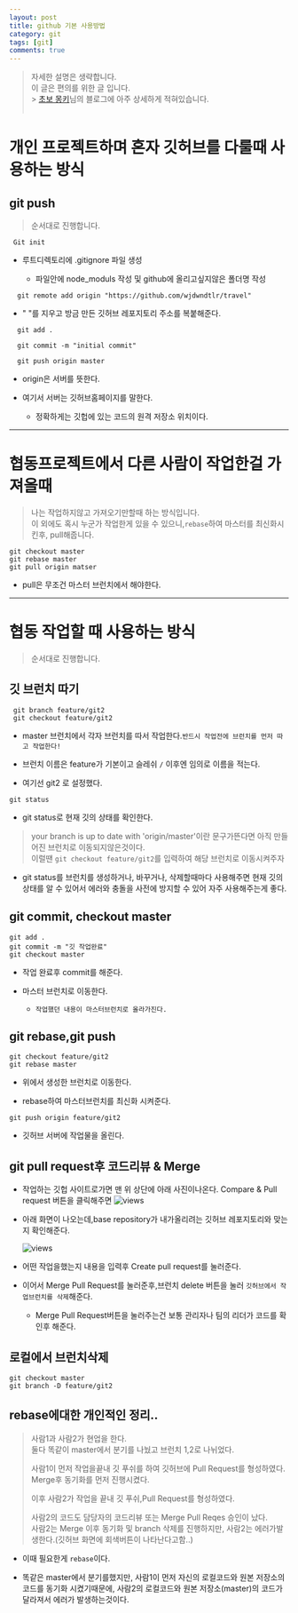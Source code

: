 ```yaml
---
layout: post
title: github 기본 사용방법
category: git
tags: [git]
comments: true
---
```


> 자세한 설명은 생략합니다.<br>
> 이 글은 편의를 위한 글 입니다.<br> > [초보 몽키](https://wayhome25.github.io/git/2017/07/08/git-first-pull-request-story/)님의 블로그에 아주 상세하게 적혀있습니다. <br><br>

# 개인 프로젝트하며 혼자 깃허브를 다룰때 사용하는 방식

## git push

> 순서대로 진행합니다.

```
 Git init
```

- 루트디렉토리에 .gitignore 파일 생성

  - 파일안에 node_moduls 작성 및 github에 올리고싶지않은 폴더명 작성

```
  git remote add origin "https://github.com/wjdwndtlr/travel"
```

- " "를 지우고 방금 만든 깃허브 레포지토리 주소를 복붙해준다.

```
  git add .
```

```
  git commit -m "initial commit"
```

```
  git push origin master
```

- origin은 서버를 뜻한다.

- 여기서 서버는 깃허브홈페이지를 말한다.
  - 정확하게는 깃헙에 있는 코드의 원격 저장소 위치이다.

---

# 협동프로젝트에서 다른 사람이 작업한걸 가져올때

> 나는 작업하지않고 가져오기만할때 하는 방식입니다.<br>
> 이 외에도 혹시 누군가 작업한게 있을 수 있으니,`rebase`하여 마스터를 최신화시킨후, pull해줍니다.

```
git checkout master
git rebase master
git pull origin matser
```

- pull은 무조건 마스터 브런치에서 해야한다.

---

# 협동 작업할 때 사용하는 방식

> 순서대로 진행합니다.

## 깃 브런치 따기

```
 git branch feature/git2
 git checkout feature/git2
```

- master 브런치에서 각자 브런치를 따서 작업한다.`반드시 작업전에 브런치를 먼저 따고 작업한다!`

- 브런치 이름은 feature가 기본이고 슬레쉬 `/` 이후엔 임의로 이름을 적는다.

- 여기선 git2 로 설정했다.

```
git status
```

- git status로 현재 깃의 상태를 확인한다.

> your branch is up to date with 'origin/master'이란 문구가뜬다면 아직 만들어진 브런치로 이동되지않은것이다.<br>
> 이럴땐 `git checkout feature/git2`를 입력하여 해당 브런치로 이동시켜주자

- git status를 브런치를 생성하거나, 바꾸거나, 삭제할때마다 사용해주면 현재 깃의 상태를 알 수 있어서 에러와 충돌을 사전에 방지할 수 있어 자주 사용해주는게 좋다.

## git commit, checkout master

```
git add .
git commit -m "깃 작업완료"
git checkout master
```

- 작업 완료후 commit를 해준다.

- 마스터 브런치로 이동한다.
  - `작업했던 내용이 마스터브런치로 올라가진다.`

## git rebase,git push

```
git checkout feature/git2
git rebase master
```

- 위에서 생성한 브런치로 이동한다.

- rebase하여 마스터브런치를 최신화 시켜준다.

```
git push origin feature/git2
```

- 깃허브 서버에 작업물을 올린다.

## git pull request후 코드리뷰 & Merge

- 작업하는 깃헙 사이트로가면 맨 위 상단에 아래 사진이나온다. Compare & Pull request 버튼을 클릭해주면
  <img src="https://media.vlpt.us/images/wndtlr1024/post/aa4b0911-6158-447d-8879-71662494aa7e/image.png" alt="views">

- 아래 화면이 나오는데,base repository가 내가올리려는 깃허브 레포지토리와 맞는지 확인해준다.

    <img src="https://media.vlpt.us/images/wndtlr1024/post/316bb90f-0570-4cb3-b6f7-4a4e469f54f9/image.png" alt="views">

- 어떤 작업을했는지 내용을 입력후 Create pull request를 눌러준다.

- 이어서 Merge Pull Request를 눌러준후,브런치 delete 버튼을 눌러 `깃허브에서 작업브런치를 삭제`해준다.

  - Merge Pull Request버튼을 눌러주는건 보통 관리자나 팀의 리더가 코드를 확인후 해준다.

## 로컬에서 브런치삭제

```
git checkout master
git branch -D feature/git2
```

## rebase에대한 개인적인 정리..

> 사람1과 사람2가 현업을 한다.<br>
> 둘다 똑같이 master에서 분기를 나눴고 브런치 1,2로 나뉘었다.<br>
>
> 사람1이 먼저 작업을끝내 깃 푸쉬를 하여 깃허브에 Pull Request를 형성하였다.
> Merge후 동기화를 먼저 진행시켰다. <br>
>
> 이후 사람2가 작업을 끝내 깃 푸쉬,Pull Request를 형성하였다.<br>
>
> 사람2의 코드도 담당자의 코드리뷰 또는 Merge Pull Reqes 승인이 났다.<br>
> 사람2는 Merge 이후 동기화 및 branch 삭제를 진행하지만, 사람2는 에러가발생한다.(깃허브 화면에 회색버튼이 나타난다고함..)<br>

- 이때 필요한게 `rebase`이다. <br>

- 똑같은 master에서 분기를했지만, 사람1이 먼저 자신의 로컬코드와 원본 저장소의 코드를 동기화 시켰기때문에, 사람2의 로컬코드와 원본 저장소(master)의 코드가 달라져서 에러가 발생하는것이다.

